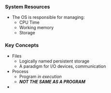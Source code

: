 ### System Resources
- The OS is responsible for managing:
	- CPU Time
	- Working memory
	- Storage

### Key Concepts
- Files
	- Logically named persistent storage
	- A paradigm for I/O devices, communication
- Process
	- Program *in execution*
	- ***NOT THE SAME AS A PROGRAM***
- 